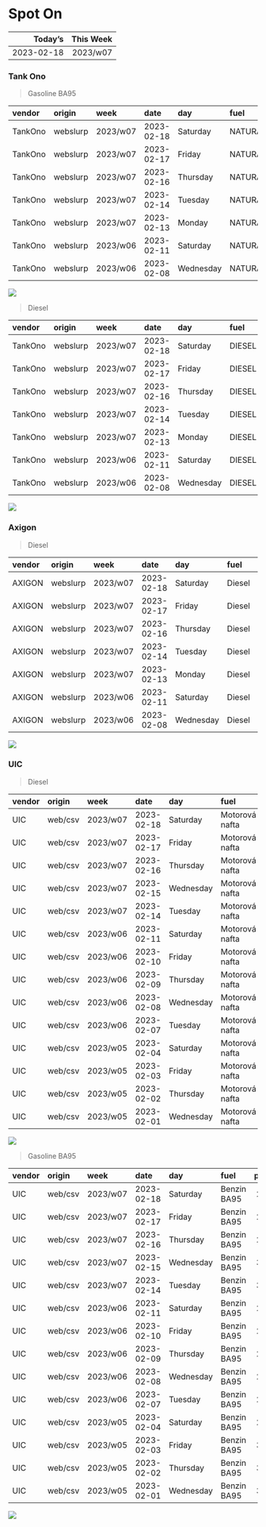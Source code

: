 Spot On
================

|    Today’s | This Week |
|-----------:|----------:|
| 2023-02-18 |  2023/w07 |

### Tank Ono

> Gasoline BA95

| vendor  | origin   | week     | date       | day       | fuel      | price | PriceVAT |
|:--------|:---------|:---------|:-----------|:----------|:----------|------:|---------:|
| TankOno | webslurp | 2023/w07 | 2023-02-18 | Saturday  | NATURAL95 | 30.17 |     36.5 |
| TankOno | webslurp | 2023/w07 | 2023-02-17 | Friday    | NATURAL95 | 29.67 |     35.9 |
| TankOno | webslurp | 2023/w07 | 2023-02-16 | Thursday  | NATURAL95 | 29.67 |     35.9 |
| TankOno | webslurp | 2023/w07 | 2023-02-14 | Tuesday   | NATURAL95 | 29.67 |     35.9 |
| TankOno | webslurp | 2023/w07 | 2023-02-13 | Monday    | NATURAL95 | 29.67 |     35.9 |
| TankOno | webslurp | 2023/w06 | 2023-02-11 | Saturday  | NATURAL95 | 29.67 |     35.9 |
| TankOno | webslurp | 2023/w06 | 2023-02-08 | Wednesday | NATURAL95 | 29.67 |     35.9 |

<img src="SpotOn_files/figure-gfm/tono-ba95-1.png" style="display: block; margin: auto auto auto 0;" />

> Diesel

| vendor  | origin   | week     | date       | day       | fuel   | price | PriceVAT |
|:--------|:---------|:---------|:-----------|:----------|:-------|------:|---------:|
| TankOno | webslurp | 2023/w07 | 2023-02-18 | Saturday  | DIESEL | 28.02 |     33.9 |
| TankOno | webslurp | 2023/w07 | 2023-02-17 | Friday    | DIESEL | 28.02 |     33.9 |
| TankOno | webslurp | 2023/w07 | 2023-02-16 | Thursday  | DIESEL | 28.02 |     33.9 |
| TankOno | webslurp | 2023/w07 | 2023-02-14 | Tuesday   | DIESEL | 28.02 |     33.9 |
| TankOno | webslurp | 2023/w07 | 2023-02-13 | Monday    | DIESEL | 28.02 |     33.9 |
| TankOno | webslurp | 2023/w06 | 2023-02-11 | Saturday  | DIESEL | 28.02 |     33.9 |
| TankOno | webslurp | 2023/w06 | 2023-02-08 | Wednesday | DIESEL | 28.02 |     33.9 |

<img src="SpotOn_files/figure-gfm/tono-diesel-1.png" style="display: block; margin: auto auto auto 0;" />

### Axigon

> Diesel

| vendor | origin   | week     | date       | day       | fuel   | price | PriceVAT |
|:-------|:---------|:---------|:-----------|:----------|:-------|------:|---------:|
| AXIGON | webslurp | 2023/w07 | 2023-02-18 | Saturday  | Diesel |  29.2 |     35.4 |
| AXIGON | webslurp | 2023/w07 | 2023-02-17 | Friday    | Diesel |  29.2 |     35.4 |
| AXIGON | webslurp | 2023/w07 | 2023-02-16 | Thursday  | Diesel |  29.2 |     35.4 |
| AXIGON | webslurp | 2023/w07 | 2023-02-14 | Tuesday   | Diesel |  29.2 |     35.4 |
| AXIGON | webslurp | 2023/w07 | 2023-02-13 | Monday    | Diesel |  29.7 |     36.0 |
| AXIGON | webslurp | 2023/w06 | 2023-02-11 | Saturday  | Diesel |  29.7 |     36.0 |
| AXIGON | webslurp | 2023/w06 | 2023-02-08 | Wednesday | Diesel |  29.7 |     36.0 |

<img src="SpotOn_files/figure-gfm/axigon-diesel-1.png" style="display: block; margin: auto auto auto 0;" />

### UIC

> Diesel

| vendor | origin  | week     | date       | day       | fuel           | price | priceVAT |
|:-------|:--------|:---------|:-----------|:----------|:---------------|------:|---------:|
| UIC    | web/csv | 2023/w07 | 2023-02-18 | Saturday  | Motorová nafta |  27.3 |     33.0 |
| UIC    | web/csv | 2023/w07 | 2023-02-17 | Friday    | Motorová nafta |  27.2 |     32.9 |
| UIC    | web/csv | 2023/w07 | 2023-02-16 | Thursday  | Motorová nafta |  27.5 |     33.3 |
| UIC    | web/csv | 2023/w07 | 2023-02-15 | Wednesday | Motorová nafta |  27.6 |     33.4 |
| UIC    | web/csv | 2023/w07 | 2023-02-14 | Tuesday   | Motorová nafta |  27.7 |     33.5 |
| UIC    | web/csv | 2023/w06 | 2023-02-11 | Saturday  | Motorová nafta |  27.5 |     33.3 |
| UIC    | web/csv | 2023/w06 | 2023-02-10 | Friday    | Motorová nafta |  27.6 |     33.4 |
| UIC    | web/csv | 2023/w06 | 2023-02-09 | Thursday  | Motorová nafta |  27.7 |     33.5 |
| UIC    | web/csv | 2023/w06 | 2023-02-08 | Wednesday | Motorová nafta |  27.7 |     33.5 |
| UIC    | web/csv | 2023/w06 | 2023-02-07 | Tuesday   | Motorová nafta |  27.3 |     33.0 |
| UIC    | web/csv | 2023/w05 | 2023-02-04 | Saturday  | Motorová nafta |  27.6 |     33.4 |
| UIC    | web/csv | 2023/w05 | 2023-02-03 | Friday    | Motorová nafta |  27.8 |     33.6 |
| UIC    | web/csv | 2023/w05 | 2023-02-02 | Thursday  | Motorová nafta |  28.3 |     34.2 |
| UIC    | web/csv | 2023/w05 | 2023-02-01 | Wednesday | Motorová nafta |  28.7 |     34.7 |

<img src="SpotOn_files/figure-gfm/uic-diesel-1.png" style="display: block; margin: auto auto auto 0;" />

> Gasoline BA95

| vendor | origin  | week     | date       | day       | fuel        | price | priceVAT |
|:-------|:--------|:---------|:-----------|:----------|:------------|------:|---------:|
| UIC    | web/csv | 2023/w07 | 2023-02-18 | Saturday  | Benzin BA95 |  29.7 |     35.9 |
| UIC    | web/csv | 2023/w07 | 2023-02-17 | Friday    | Benzin BA95 |  29.7 |     35.9 |
| UIC    | web/csv | 2023/w07 | 2023-02-16 | Thursday  | Benzin BA95 |  29.7 |     35.9 |
| UIC    | web/csv | 2023/w07 | 2023-02-15 | Wednesday | Benzin BA95 |  30.1 |     36.4 |
| UIC    | web/csv | 2023/w07 | 2023-02-14 | Tuesday   | Benzin BA95 |  30.0 |     36.3 |
| UIC    | web/csv | 2023/w06 | 2023-02-11 | Saturday  | Benzin BA95 |  29.7 |     35.9 |
| UIC    | web/csv | 2023/w06 | 2023-02-10 | Friday    | Benzin BA95 |  29.8 |     36.1 |
| UIC    | web/csv | 2023/w06 | 2023-02-09 | Thursday  | Benzin BA95 |  29.8 |     36.1 |
| UIC    | web/csv | 2023/w06 | 2023-02-08 | Wednesday | Benzin BA95 |  29.7 |     35.9 |
| UIC    | web/csv | 2023/w06 | 2023-02-07 | Tuesday   | Benzin BA95 |  29.5 |     35.7 |
| UIC    | web/csv | 2023/w05 | 2023-02-04 | Saturday  | Benzin BA95 |  29.6 |     35.8 |
| UIC    | web/csv | 2023/w05 | 2023-02-03 | Friday    | Benzin BA95 |  30.0 |     36.3 |
| UIC    | web/csv | 2023/w05 | 2023-02-02 | Thursday  | Benzin BA95 |  30.5 |     36.9 |
| UIC    | web/csv | 2023/w05 | 2023-02-01 | Wednesday | Benzin BA95 |  30.7 |     37.1 |

<img src="SpotOn_files/figure-gfm/uic-ba95-1.png" style="display: block; margin: auto auto auto 0;" />
